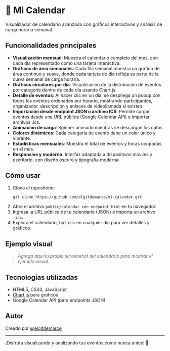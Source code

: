 # 📅 Mi Calendar

Visualizador de calendario avanzado con gráficos interactivos y análisis de carga horaria semanal.

## Funcionalidades principales

- **Visualización mensual**: Muestra el calendario completo del mes, con cada día representado como una tarjeta interactiva.
- **Gráficos de área semanales**: Cada fila semanal muestra un gráfico de área continuo y suave, donde cada tarjeta de día refleja su parte de la curva semanal de carga horaria.
- **Gráficos circulares por día**: Visualización de la distribución de eventos por categoría dentro de cada día usando Chart.js.
- **Detalle de eventos**: Al hacer clic en un día, se despliega un popup con todos los eventos ordenados por horario, mostrando participantes, organizador, descripción y enlaces de videollamada si existen.
- **Importación desde endpoint JSON o archivo ICS**: Permite cargar eventos desde una URL pública (Google Calendar API) o importar archivos .ics.
- **Animación de carga**: Spinner animado mientras se descargan los datos.
- **Colores dinámicos**: Cada categoría de evento tiene un color único y vibrante.
- **Estadísticas mensuales**: Muestra el total de eventos y horas ocupadas en el mes.
- **Responsive y moderno**: Interfaz adaptada a dispositivos móviles y escritorio, con diseño oscuro y tipografía moderna.

## Cómo usar

1. Clona el repositorio:
   ```sh
   git clone https://github.com/elgitdemarce/mi-calendar.git
   ```
2. Abre el archivo `public/calendar con endpoint.html` en tu navegador.
3. Ingresa la URL pública de tu calendario (JSON) o importa un archivo `.ics`.
4. Explora el calendario, haz clic en cualquier día para ver detalles y gráficos.

## Ejemplo visual

> *Agrega aquí tu propio screenshot del calendario para mostrar el ejemplo visual.*

## Tecnologías utilizadas

- HTML5, CSS3, JavaScript
- [Chart.js](https://www.chartjs.org/) para gráficos
- Google Calendar API (para endpoints JSON)

## Autor

Creado por [@elgitdemarce](https://github.com/elgitdemarce)

---
¡Disfruta visualizando y analizando tus eventos como nunca antes! 🚀
